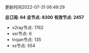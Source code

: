 更新时间2022-07-31 06:49:29

**总订阅: 64**
**总节点: 8300**
**有效节点: 2457**
- v2ray节点: 1762
- ssr节点: 6
- trojan节点: 135
- ss节点: 554
